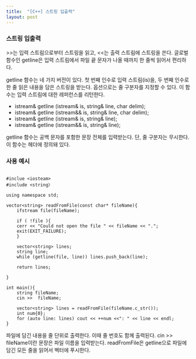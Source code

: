 ```yaml
---
title:  "[C++] 스트링 입출력"
layout: post
---
```


### 스트링 입출력

\>\>는 입력 스트림으로부터 스트링을 읽고, <<는 출력 스트림에 스트링을 쓴다. 글로벌 함수인 getline은 입력 스트림에서 파일 끝 문자가 나올 때까지 한 줄씩 읽어서 편리하다.


getline 함수는 네 가지 버전이 있다. 첫 번째 인수로 입력 스트림(is)을, 두 번째 인수로 한 줄 읽은 내용을 담은 스트링을 받는다. 옵션으로는 줄 구분자를 지정할 수 있다. 이 함수는 입력 스트림에 대한 레퍼런스를 리턴한다.

- istream& getline (istream& is, string& line, char delim);
- istream& getline (istream&& is, string& line, char delim);
- istream& getline (istream& is, string& line);
- istream& getline (istream&& is, string& line);

getline 함수는 공백 문자를 포함한 문장 전체를 입력받는다. 단, 줄 구분자는 무시한다. 이 함수는 <string> 헤더에 정의돼 있다. 

### 사용 예시

```

#inclue <iosteam>
#include <string〉

using namespace std;

vector<string> readFromFile(const char* fileName){
    ifstream file(fileName);

    if ( !file ){
    cerr << "Could not open the file " << fileName << ".";
    exit(EXIT_FAILURE);
    }

    vector<string> lines;
    string line;
    while (getline(file, line)) lines.push_back(line);

    return lines;

}

int main(){
    string fileName;
    cin >>  fileName;

    vector<string> lines = readFromFile(fileName.c_str());
    int num{0};
    for (auto line: lines) cout << ++num <<": " << line << endl;
}

```

파일에 담긴 내용을 줄 단위로 출력한다. 이때 줄 번호도 함께 출력된다. cin >> fileName이란 문장은 파일 이름을 입력받는다. readFromFile은 getline으로 파일에 담긴 모든 줄을 읽어서 벡터에 푸시한다.